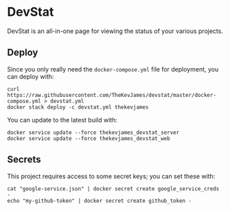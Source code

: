 # DevStat

DevStat is an all-in-one page for viewing the status of your various projects.

## Deploy

Since you only really need the `docker-compose.yml` file for deployment, you
can deploy with:

    curl https://raw.githubusercontent.com/TheKevJames/devstat/master/docker-compose.yml > devstat.yml
    docker stack deploy -c devstat.yml thekevjames

You can update to the latest build with:

    docker service update --force thekevjames_devstat_server
    docker service update --force thekevjames_devstat_web

## Secrets

This project requires access to some secret keys; you can set these with:

    cat "google-service.json" | docker secret create google_service_creds -
    echo "my-github-token" | docker secret create github_token -
